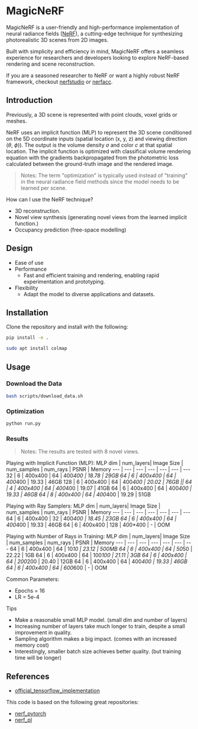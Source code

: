 # MagicNeRF

MagicNeRF is a user-friendly and high-performance implementation of neural radiance fields ([NeRF](http://www.matthewtancik.com/nerf)), a cutting-edge technique for synthesizing photorealistic 3D scenes from 2D images.

Built with simplicity and efficiency in mind, MagicNeRF offers a seamless experience for researchers and developers looking to explore NeRF-based rendering and scene reconstruction.

If you are a seasoned researcher to NeRF or want a highly robust NeRF framework, checkout [nerfstudio](https://github.com/nerfstudio-project/nerfstudio) or [nerfacc](https://github.com/nerfstudio-project/nerfacc).

## Introduction

Previously, a 3D scene is represented with point clouds, voxel grids or meshes.

NeRF uses an implicit function (MLP) to represent the 3D scene conditioned on the 5D coordinate inputs (spatial location (x, y, z) and viewing direction ($\theta$, $\phi$)).
The output is the volume density $\sigma$ and color $c$ at that spatial location.
The implicit function is optimized with classifical volume rendering equation with the gradients backpropagated from the photometric loss calculated between the ground-truth image and the rendered image.

> Notes: The term "optimization" is typically used instead of "training" in the neural radiance field methods since the model needs to be learned per scene. 

How can I use the NeRF technique?
* 3D reconstruction.
* Novel view synthesis (generating novel views from the learned implicit function.)
* Occupancy prediction (free-space modelling)



## Design

* Ease of use
* Performance
    * Fast and efficient training and rendering, enabling rapid experimentation and prototyping.
* Flexibility
    * Adapt the model to diverse applications and datasets.

## Installation

Clone the repository and install with the following:

```bash
pip install -e .
```

```bash
sudo apt install colmap
```


<!-- ## Workflow

1. Capture Images or Video
2. Estimate camera intrinsics and extrinsics via Structure-from-Motion
    * Colmap (Open-source)
    * Reality Capture (Commercial, much faster)
3. Convert to suitable input for Nerfstudio, InstantNGP, etc.
4. Start optimizing. -->

## Usage

### Download the Data

```bash
bash scripts/download_data.sh
```

### Optimization

```bash
python run.py
```

### Results

> Notes: The results are tested with 8 novel views.

Playing with Implicit Function (MLP):
MLP dim | num_layers| Image Size | num_samples | num_rays | PSNR  | Memory
---     | ---       | ---        | ---         | ---      | ---   | ---
32      | 6         | 400x400    | 64          | 400*400  | 18.78 | 29GB
64      | 6         | 400x400    | 64          | 400*400  | 19.33 | 46GB
128     | 6         | 400x400    | 64          | 400*400  | 20.02 | 76GB
||
64      | 4         | 400x400    | 64          | 400*400  | 19.07 | 41GB
64      | 6         | 400x400    | 64          | 400*400  | 19.33 | 46GB
64      | 8         | 400x400    | 64          | 400*400  | 19.29 | 51GB

Playing with Ray Samplers:
MLP dim | num_layers| Image Size | num_samples | num_rays | PSNR  | Memory
---     | ---       | ---        | ---         | ---      | ---   | ---
64      | 6         | 400x400    | 32          | 400*400  | 18.45 | 23GB
64      | 6         | 400x400    | 64          | 400*400  | 19.33 | 46GB
64      | 6         | 400x400    | 128         | 400*400  | -     | OOM

Playing with Number of Rays in Training:
MLP dim | num_layers| Image Size | num_samples | num_rays | PSNR  | Memory
---     | ---       | ---        | ---         | ---      | ---   | ---
64      | 6         | 400x400    | 64          | 10*10    | 23.12 | 500MB
64      | 6         | 400x400    | 64          | 50*50    | 22.22 | 1GB
64      | 6         | 400x400    | 64          | 100*100  | 21.11 | 3GB
64      | 6         | 400x400    | 64          | 200*200  | 20.40 | 12GB
64      | 6         | 400x400    | 64          | 400*400  | 19.33 | 46GB
64      | 6         | 400x400    | 64          | 600*600  | -     | OOM

Common Parameters:
* Epochs = 16
* LR = 5e-4

Tips
* Make a reasonable small MLP model. (small dim and number of layers)
* Increasing number of layers take much longer to train, despite a small improvement in quality.
* Sampling algorithm makes a big impact. (comes with an increased memory cost)
* Interestingly, smaller batch size achieves better quality. (but training time will be longer)



## References
* [official_tensorflow_implementation](https://github.com/bmild/nerf)

This code is based on the following great repositories:
* [nerf_pytorch](https://github.com/yenchenlin/nerf-pytorch)
* [nerf_pl](https://github.com/kwea123/nerf_pl)

